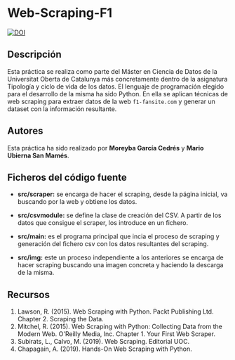 # Web-Scraping-F1

[![DOI](https://zenodo.org/badge/DOI/10.5281/zenodo.4647563.svg)](https://doi.org/10.5281/zenodo.4647563)

## Descripción

Esta práctica se realiza como parte del Máster en Ciencia de Datos de la Universitat Oberta de Catalunya más concretamente dentro de la asignatura Tipología y ciclo de vida de los datos. El lenguaje de programación elegido para el desarrollo de la misma ha sido Python. En ella se aplican técnicas de web scraping para extraer datos de la web `f1-fansite.com` y generar un dataset con la información resultante.

## Autores

Esta práctica ha sido realizado por **Moreyba García Cedrés** y **Mario Ubierna San Mamés**.

## Ficheros del código fuente


- **src/scraper:** se encarga de hacer el scraping, desde la página inicial, va buscando por la web y obtiene los datos.

- **src/csvmodule:** se define la clase de creación del CSV. A partir de los datos que consigue el scraper, los introduce en un fichero.

- **src/main:** es el programa principal que incia el proceso de scraping y generación del fichero csv con los datos resultantes del scraping. 

- **src/img:** este un proceso independiente a los anteriores se encarga de hacer scraping buscando una imagen concreta y haciendo la descarga de la misma.


## Recursos
1. Lawson, R. (2015). Web Scraping with Python. Packt Publishing Ltd. Chapter 2. Scraping the Data.
2. Mitchel, R. (2015). Web Scraping with Python: Collecting Data from the Modern Web. O'Reilly Media, Inc. Chapter 1. Your First Web Scraper.
3. Subirats, L., Calvo, M. (2019). Web Scraping. Editorial UOC.
4. Chapagain, A. (2019). Hands-On Web Scraping with Python.
